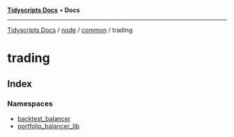 [**Tidyscripts Docs**](../../../../../../README.md) • **Docs**

***

[Tidyscripts Docs](../../../../../../globals.md) / [node](../../../../README.md) / [common](../../README.md) / trading

# trading

## Index

### Namespaces

- [backtest\_balancer](namespaces/backtest_balancer/README.md)
- [portfolio\_balancer\_lib](namespaces/portfolio_balancer_lib/README.md)
